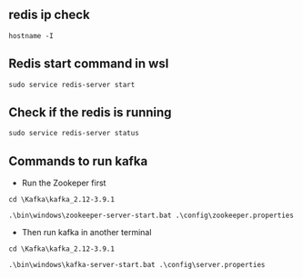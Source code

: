 ## redis ip check 
```
hostname -I
```

## Redis start command in wsl
```
sudo service redis-server start
```

## Check if the redis is running
```
sudo service redis-server status
```

## Commands to run kafka
- Run the Zookeper first
```
cd \Kafka\kafka_2.12-3.9.1
```
```
.\bin\windows\zookeeper-server-start.bat .\config\zookeeper.properties
```

- Then run kafka in another terminal
```aiignore
cd \Kafka\kafka_2.12-3.9.1
```
```
.\bin\windows\kafka-server-start.bat .\config\server.properties
```